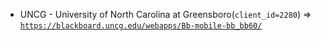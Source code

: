  - UNCG - University of North Carolina at Greensboro(`client_id=2280`) => [`https://blackboard.uncg.edu/webapps/Bb-mobile-bb_bb60/`](https://blackboard.uncg.edu/webapps/Bb-mobile-bb_bb60/)
